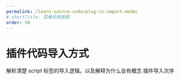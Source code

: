 ```yaml
---
permalink: /learn-source-code/plug-in-import-mode/
# shortTitle: 菜单的背景图
order: 50
---
```


# 插件代码导入方式

解析清楚 script 标签的导入逻辑。以及解释为什么会有概念 插件导入次序
